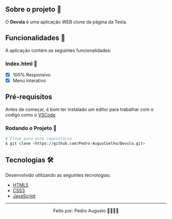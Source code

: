 ## Sobre o projeto 💬

O **Devsla** é uma aplicação WEB clone da página da Tesla.

## Funcionalidades 🧠

A aplicação contém as seguintes funcionalidades:

### Index.html 📕

- [x] 100% Responsivo
- [x] Menu interativo 

## Pré-requisitos
  Antes de começar, é bom ter instalado um editor para trabalhar com o codigo como o [VSCode](https://code.visualstudio.com/)

### Rodando o Projeto 📖

```bash
# Clone para este repositório
$ git clone <https://github.com/Pedro-AugusCoelho/Devsla.git>

```

## Tecnologias 🛠

Desenvolvido utilizando as seguintes tecnologias:

- [HTML5](https://www.w3schools.com/html/default.asp)
- [CSS3](https://www.w3schools.com/css/)
- [JavaScript](https://www.javascript.com/)

****************

<p align="center">Feito por: Pedro Augusto 🧑🏽🤙🏽</p>
